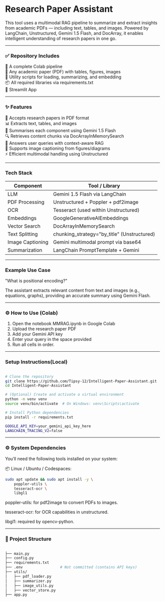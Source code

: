 #  Research Paper Assistant

This tool uses a multimodal RAG pipeline to summarize and extract insights from academic PDFs — including text, tables, and images. Powered by LangChain, Unstructured, Gemini 1.5 Flash, and DocArray, it enables intelligent understanding of research papers in one go.

---

### ✅ Repository Includes
📄 A complete Colab pipeline  
📂 Any academic paper (PDF) with tables, figures, images  
🧰 Utility scripts for loading, summarizing, and embedding  
📦 All required libraries via requirements.txt  
🔑 Streamlit App

---

### ✨ Features

📝 Accepts research papers in PDF format  
📊 Extracts text, tables, and images  
🧠 Summarises each component using Gemini 1.5 Flash  
🔍 Retrieves content chunks via DocArrayInMemorySearch  
💬 Answers user queries with context-aware RAG  
📸 Supports image captioning from figures/diagrams  
⚡ Efficient multimodal handling using Unstructured  

---

###  Tech Stack

| Component         | Tool / Library                          |
|-------------------|------------------------------------------|
| LLM               | Gemini 1.5 Flash via LangChain           |
| PDF Processing    | Unstructured + Poppler + pdf2image       |
| OCR               | Tesseract (used within Unstructured)     |
| Embeddings        | GoogleGenerativeAIEmbeddings             |
| Vector Search     | DocArrayInMemorySearch                   |
| Text Splitting    | chunking_strategy="by_title" (Unstructured) |
| Image Captioning  | Gemini multimodal prompt via base64      |
| Summarization     | LangChain PromptTemplate + Gemini        |

---

### Example Use Case
"What is positional encoding?"

The assistant extracts relevant content from text and images (e.g., equations, graphs), providing an accurate summary using Gemini Flash.

---

### ⚙️ How to Use (Colab)
1. Open the notebook MMRAG.ipynb in Google Colab
2. Upload the research paper PDF
3. Add your Gemini API key
4. Enter your query in the space provided   
5. Run all cells in order.

---

### Setup Instructions(Local)
```bash

# Clone the repository
git clone https://github.com/Tipsy-12/Intelligent-Paper-Assistant.git
cd Intelligent-Paper-Assistant

# (Optional) Create and activate a virtual environment
python -m venv venv
source venv/bin/activate  # On Windows: venv\Scripts\activate

# Install Python dependencies
pip install -r requirements.txt

GOOGLE_API_KEY=your_gemini_api_key_here
LANGCHAIN_TRACING_V2=false
```

---

### ⚙️ System Dependencies
You’ll need the following tools installed on your system:

📦 Linux / Ubuntu / Codespaces:
```bash
sudo apt update && sudo apt install -y \
    poppler-utils \
    tesseract-ocr \
    libgl1
```
poppler-utils: for pdf2image to convert PDFs to images.

tesseract-ocr: for OCR capabilities in unstructured.

libgl1: required by opencv-python.

---

 ### 📁 Project Structure
```bash

├── main.py
├── config.py
├── requirements.txt
├── .env                 # Not committed (contains API keys)
├── utils/
│   ├── pdf_loader.py
│   ├── summarizer.py
│   ├── image_utils.py
│   ├── vector_store.py
├── app.py
```



